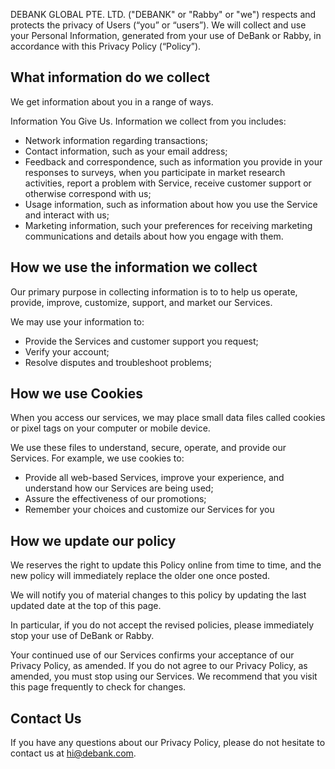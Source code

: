 DEBANK GLOBAL PTE. LTD. ("DEBANK" or "Rabby" or "we") respects and protects the privacy of Users (“you” or “users”). We will collect and use your Personal Information, generated from your use of DeBank or Rabby, in accordance with this Privacy Policy (“Policy”).

## What information do we collect

We get information about you in a range of ways.

Information You Give Us. Information we collect from you includes:

- Network information regarding transactions;
- Contact information, such as your email address;
- Feedback and correspondence, such as information you provide in your responses to surveys, when you participate in market research activities, report a problem with Service, receive customer support or otherwise correspond with us;
- Usage information, such as information about how you use the Service and interact with us;
- Marketing information, such your preferences for receiving marketing communications and details about how you engage with them.

## How we use the information we collect

Our primary purpose in collecting information is to to help us operate, provide, improve, customize, support, and market our Services.

We may use your information to:

- Provide the Services and customer support you request;
- Verify your account;
- Resolve disputes and troubleshoot problems;

## How we use Cookies

When you access our services, we may place small data files called cookies or pixel tags on your computer or mobile device.

We use these files to understand, secure, operate, and provide our Services. For example, we use cookies to:

- Provide all web-based Services, improve your experience, and understand how our Services are being used;
- Assure the effectiveness of our promotions;
- Remember your choices and customize our Services for you

## How we update our policy

We reserves the right to update this Policy online from time to time, and the new policy will immediately replace the older one once posted.

We will notify you of material changes to this policy by updating the last updated date at the top of this page.

In particular, if you do not accept the revised policies, please immediately stop your use of DeBank or Rabby.

Your continued use of our Services confirms your acceptance of our Privacy Policy, as amended. If you do not agree to our Privacy Policy, as amended, you must stop using our Services. We recommend that you visit this page frequently to check for changes.

## Contact Us

If you have any questions about our Privacy Policy, please do not hesitate to contact us at [hi@debank.com](mailto:hi@debank.com).
